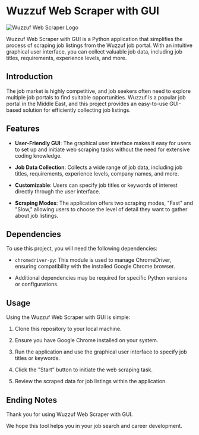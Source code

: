 # Wuzzuf Web Scraper with GUI

![Wuzzuf Web Scraper Logo](https://lh5.googleusercontent.com/MQJBnerNPuHyTAP0Z4mfHAVfUIKC-qUPS6_stp27y8HUwCDdrnqU_q4pQVSNep5HIBPEpNpM7Q5Rxegt3YX6dBGNiofzRo3jlWjrzA-WCGo6eWF8bKq4ptKAPq_VVnc8cN8E12qGTJP9dSSPpNvKGok)


Wuzzuf Web Scraper with GUI is a Python application that simplifies the process of scraping job listings from the Wuzzuf job portal. With an intuitive graphical user interface, you can collect valuable job data, including job titles, requirements, experience levels, and more.
  
## Introduction

The job market is highly competitive, and job seekers often need to explore multiple job portals to find suitable opportunities. Wuzzuf is a popular job portal in the Middle East, and this project provides an easy-to-use GUI-based solution for efficiently collecting job listings.

## Features

- **User-Friendly GUI**: The graphical user interface makes it easy for users to set up and initiate web scraping tasks without the need for extensive coding knowledge.

- **Job Data Collection**: Collects a wide range of job data, including job titles, requirements, experience levels, company names, and more.

- **Customizable**: Users can specify job titles or keywords of interest directly through the user interface.

- **Scraping Modes**: The application offers two scraping modes, "Fast" and "Slow," allowing users to choose the level of detail they want to gather about job listings.

## Dependencies

To use this project, you will need the following dependencies:

- `chromedriver-py`: This module is used to manage ChromeDriver, ensuring compatibility with the installed Google Chrome browser.

- Additional dependencies may be required for specific Python versions or configurations.

## Usage

Using the Wuzzuf Web Scraper with GUI is simple:

1. Clone this repository to your local machine.

2. Ensure you have Google Chrome installed on your system.

3. Run the application and use the graphical user interface to specify job titles or keywords.

4. Click the "Start" button to initiate the web scraping task.

5. Review the scraped data for job listings within the application.

## Ending Notes

Thank you for using Wuzzuf Web Scraper with GUI.

We hope this tool helps you in your job search and career development.
